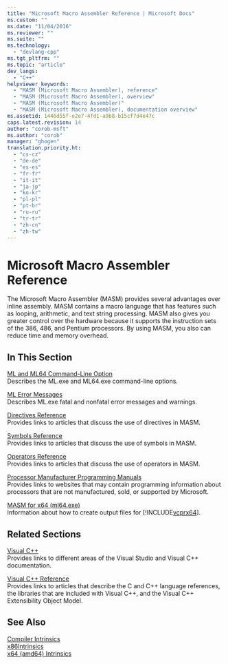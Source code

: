 ```yaml
---
title: "Microsoft Macro Assembler Reference | Microsoft Docs"
ms.custom: ""
ms.date: "11/04/2016"
ms.reviewer: ""
ms.suite: ""
ms.technology: 
  - "devlang-cpp"
ms.tgt_pltfrm: ""
ms.topic: "article"
dev_langs: 
  - "C++"
helpviewer_keywords: 
  - "MASM (Microsoft Macro Assembler), reference"
  - "MASM (Microsoft Macro Assembler), overview"
  - "MASM (Microsoft Macro Assembler)"
  - "MASM (Microsoft Macro Assembler), documentation overview"
ms.assetid: 1446d55f-e2e7-4fd1-a9b8-b15cf7d4e47c
caps.latest.revision: 14
author: "corob-msft"
ms.author: "corob"
manager: "ghogen"
translation.priority.ht: 
  - "cs-cz"
  - "de-de"
  - "es-es"
  - "fr-fr"
  - "it-it"
  - "ja-jp"
  - "ko-kr"
  - "pl-pl"
  - "pt-br"
  - "ru-ru"
  - "tr-tr"
  - "zh-cn"
  - "zh-tw"
---
```

# Microsoft Macro Assembler Reference
The Microsoft Macro Assembler (MASM) provides several advantages over inline assembly. MASM contains a macro language that has features such as looping, arithmetic, and text string processing. MASM also gives you greater control over the hardware because it supports the instruction sets of the 386, 486, and Pentium processors. By using MASM, you also can reduce time and memory overhead.  
  
## In This Section  
 [ML and ML64 Command-Line Option](../../assembler/masm/ml-and-ml64-command-line-reference.md)  
 Describes the ML.exe and ML64.exe command-line options.  
  
 [ML Error Messages](../../assembler/masm/ml-error-messages.md)  
 Describes ML.exe fatal and nonfatal error messages and warnings.  
  
 [Directives Reference](../../assembler/masm/directives-reference.md)  
 Provides links to articles that discuss the use of directives in MASM.  
  
 [Symbols Reference](../../assembler/masm/symbols-reference.md)  
 Provides links to articles that discuss the use of symbols in MASM.  
  
 [Operators Reference](../../assembler/masm/operators-reference.md)  
 Provides links to articles that discuss the use of operators in MASM.  
  
 [Processor Manufacturer Programming Manuals](../../assembler/masm/processor-manufacturer-programming-manuals.md)  
 Provides links to websites that may contain programming information about processors that are not manufactured, sold, or supported by Microsoft.  
  
 [MASM for x64 (ml64.exe)](../../assembler/masm/masm-for-x64-ml64-exe.md)  
 Information about how to create output files for [!INCLUDE[vcprx64](../../assembler/inline/includes/vcprx64_md.md)].  
  
## Related Sections  
 [Visual C++](../../top/visual-cpp-in-visual-studio.md)  
 Provides links to different areas of the Visual Studio and Visual C++ documentation.  
  
 [Visual C++ Reference](http://msdn.microsoft.com/en-us/1ba03b5c-8229-4f63-b08c-6c12141d6ab1)  
 Provides links to articles that describe the C and C++ language references, the libraries that are included with Visual C++, and the Visual C++ Extensibility Object Model.  
  
## See Also  
 [Compiler Intrinsics](../../intrinsics/compiler-intrinsics.md)   
 [x86Intrinsics](../../intrinsics/x86-intrinsics-list.md)   
 [x64 (amd64) Intrinsics](../../intrinsics/x64-amd64-intrinsics-list.md)
